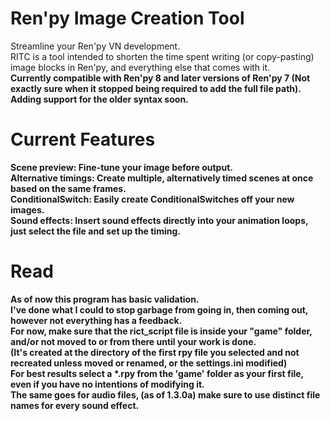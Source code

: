 # Ren'py Image Creation Tool
Streamline your Ren'py VN development.<br>
RITC is a tool intended to shorten the time spent writing (or copy-pasting) image blocks in Ren'py, and everything else that comes with it.<br>
<strong>Currently compatible with Ren'py 8 and later versions of Ren'py 7 (Not exactly sure when it stopped being required to add the full file path).<br> Adding support for the older syntax soon.

# Current Features
  
  <strong>Scene preview:</strong> Fine-tune your image before output.<br>
  <strong>Alternative timings</strong>: Create multiple, alternatively timed scenes at once based on the same frames.<br>
  <strong>ConditionalSwitch</strong>: Easily create ConditionalSwitches off your new images.<br>
  <strong>Sound effects</strong>: Insert sound effects directly into your animation loops, just select the file and set up the timing.</br>

# Read

  As of now this program has <strong>basic</strong> validation.</br>
  I've done what I could to stop garbage from going in, then coming out, however not everything has a feedback.</br>
  For now, make sure that the rict_script file is inside your "game" folder, and/or not moved to or from there until your work is done.</br>
  (It's created at the directory of the first rpy file you selected and not recreated unless moved or renamed, or the settings.ini modified)</br>
  For best results select a *.rpy from the 'game' folder as your first file, even if you have no intentions of modifying it.</br>
  The same goes for audio files, (as of 1.3.0a) make sure to use distinct file names for every sound effect.</br>
